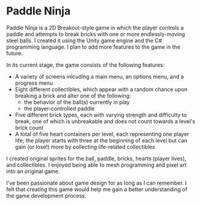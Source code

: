 # Paddle Ninja

Paddle Ninja is a 2D Breakout-style game in which the player controls a paddle and attempts to break bricks with one or more 
endlessly-moving steel balls. I created it using the Unity game engine and the C# programming language. I plan to add more features to the
game in the future.

In its current stage, the game consists of the following features:
  - A variety of screens inlcuding a main menu, an options menu, and a progress menu
  - Eight different collectibles, which appear with a random chance upon breaking a brick and alter one of the following:
    - the behavior of the ball(s) currently in play
    - the player-controlled paddle
  - Five different brick types, each with varying strength and difficulty to break, one of which is unbreakable and does not count towards
    a level's brick count
  - A total of five heart containers per level, each representing one player life; the player starts with three at the beginning of each level
    but can gain (or lose!) more by collecting life-related collectibles

I created original sprites for the ball, paddle, bricks, hearts (player lives), and collectibles. I enjoyed being able to mesh programming and pixel
art into an original game.

I've been passionate about game design for as long as I can remember. I felt that creating this game would help me gain a better understanding
of the game development process.

